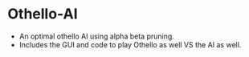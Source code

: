 # Othello-AI
- An optimal othello AI using alpha beta pruning. 
- Includes the GUI and code to play Othello as well VS the AI as well. 
